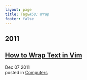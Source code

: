 ```yaml
---
layout: page
title: Tag&#58; Wrap
footer: false
---
```


<div id="blog-archives" class="category">
<h2>2011</h2>

<article>
<h1><a href="/2011/12/07/how-to-wrap-text-in-vim/index.html">How to Wrap Text in Vim</a></h1>
<time datetime="2011-12-07T00:00:00-06:00" pubdate><span class='month'>Dec</span> <span class='day'>07</span> <span class='year'>2011</span></time>
<footer>
<span class="categories">posted in 
<a href='/categories/computers/'>Computers</a></span>
</footer>
</article>
</div>

